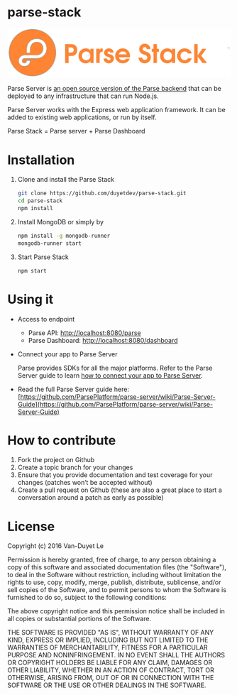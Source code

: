 # parse-stack

![](.github/parse-stack-logo.png)

Parse Server is [an open source version of the Parse backend](http://blog.parse.com/announcements/introducing-parse-server-and-the-database-migration-tool/) that can be deployed to any infrastructure that can run Node.js.

Parse Server works with the Express web application framework. It can be added to existing web applications, or run by itself.

Parse Stack = Parse server + Parse Dashboard

# Installation 

1. Clone and install the Parse Stack 

	```sh
	git clone https://github.com/duyetdev/parse-stack.git
	cd parse-stack
	npm install
	```

2. Install MongoDB or simply by

	```sh
	npm install -g mongodb-runner
	mongodb-runner start
	```

3. Start Parse Stack 

	```sh
	npm start
	```

# Using it

- Access to endpoint 
	* Parse API: [http://localhost:8080/parse](http://localhost:8080/parse)
	* Parse Dashboard: [http://localhost:8080/dashboard](http://localhost:8080/dashboard)

- Connect your app to Parse Server
	
	Parse provides SDKs for all the major platforms. Refer to the Parse Server guide to learn [how to connect your app to Parse Server](https://github.com/ParsePlatform/parse-server/wiki/Parse-Server-Guide#using-parse-sdks-with-parse-server).

- Read the full Parse Server guide here: [https://github.com/ParsePlatform/parse-server/wiki/Parse-Server-Guide](https://github.com/ParsePlatform/parse-server/wiki/Parse-Server-Guide)

# How to contribute

1. Fork the project on Github
2. Create a topic branch for your changes
3. Ensure that you provide documentation and test coverage for your changes (patches won’t be accepted without)
4. Create a pull request on Github (these are also a great place to start a conversation around a patch as early as possible)

# License

Copyright (c) 2016 Van-Duyet Le

Permission is hereby granted, free of charge, to any person obtaining a copy of this software and associated documentation files (the "Software"), to deal in the Software without restriction, including without limitation the rights to use, copy, modify, merge, publish, distribute, sublicense, and/or sell copies of the Software, and to permit persons to whom the Software is furnished to do so, subject to the following conditions:

The above copyright notice and this permission notice shall be included in all copies or substantial portions of the Software.

THE SOFTWARE IS PROVIDED "AS IS", WITHOUT WARRANTY OF ANY KIND, EXPRESS OR IMPLIED, INCLUDING BUT NOT LIMITED TO THE WARRANTIES OF MERCHANTABILITY, FITNESS FOR A PARTICULAR PURPOSE AND NONINFRINGEMENT. IN NO EVENT SHALL THE AUTHORS OR COPYRIGHT HOLDERS BE LIABLE FOR ANY CLAIM, DAMAGES OR OTHER LIABILITY, WHETHER IN AN ACTION OF CONTRACT, TORT OR OTHERWISE, ARISING FROM, OUT OF OR IN CONNECTION WITH THE SOFTWARE OR THE USE OR OTHER DEALINGS IN THE SOFTWARE.
